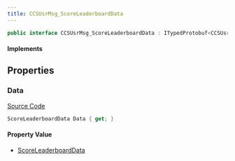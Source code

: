 ```yaml
---
title: CCSUsrMsg_ScoreLeaderboardData
---
```


```csharp
public interface CCSUsrMsg_ScoreLeaderboardData : ITypedProtobuf<CCSUsrMsg_ScoreLeaderboardData>, INativeHandle, INetMessage<CCSUsrMsg_ScoreLeaderboardData>, IDisposable
```

#### Implements

## Properties

### Data

[Source Code](https://github.com/swiftly-solution/swiftlys2/blob/beta/managed/src/SwiftlyS2.Generated/Protobufs/Interfaces/CCSUsrMsg_ScoreLeaderboardData.cs#L18)

```csharp
ScoreLeaderboardData Data { get; }
```

#### Property Value

- [ScoreLeaderboardData](/docs/api/shared/protobufdefinitions/scoreleaderboarddata)

